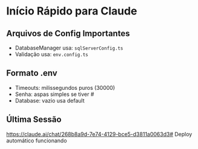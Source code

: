 # Início Rápido para Claude

## Arquivos de Config Importantes
- DatabaseManager usa: `sqlServerConfig.ts`
- Validação usa: `env.config.ts`

## Formato .env
- Timeouts: milissegundos puros (30000)
- Senha: aspas simples se tiver #
- Database: vazio usa default

## Última Sessão
https://claude.ai/chat/268b8a9d-7e74-4129-bce5-d3811a0063d3# Deploy automático funcionando
